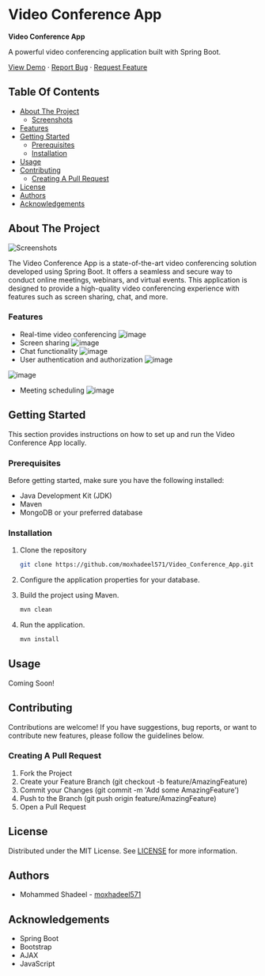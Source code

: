 
# Video Conference App


**Video Conference App**

A powerful video conferencing application built with Spring Boot.

[View Demo](https://example.com/demo) · [Report Bug](https://example.com/issue) · [Request Feature](https://example.com/feature)

## Table Of Contents

- [About The Project](#about-the-project)
  - [Screenshots](#screenshots)
- [Features](#features)
- [Getting Started](#getting-started)
  - [Prerequisites](#prerequisites)
  - [Installation](#installation)
- [Usage](#usage)
- [Contributing](#contributing)
  - [Creating A Pull Request](#creating-a-pull-request)
- [License](#license)
- [Authors](#authors)
- [Acknowledgements](#acknowledgements)

## About The Project

![Screenshots](https://example.com/path/to/screenshots.png)

The Video Conference App is a state-of-the-art video conferencing solution developed using Spring Boot. It offers a seamless and secure way to conduct online meetings, webinars, and virtual events. This application is designed to provide a high-quality video conferencing experience with features such as screen sharing, chat, and more.

### Features

- Real-time video conferencing
 ![image](https://github.com/moxhadeel571/Video_Conference_App/assets/60618158/3e9c66ca-0d47-44f8-9b10-f33c328af26f)
- Screen sharing
 ![image](https://github.com/moxhadeel571/Video_Conference_App/assets/60618158/95c65200-0e5b-4d0a-a563-2c6202c572a7)
- Chat functionality
 ![image](https://github.com/moxhadeel571/Video_Conference_App/assets/60618158/2927b2ce-d298-4835-82d6-15ef39a15532)
- User authentication and authorization
 ![image](https://github.com/moxhadeel571/Video_Conference_App/assets/60618158/ecb64415-c1b0-42d6-a49c-f362e80e5d2c)

 ![image](https://github.com/moxhadeel571/Video_Conference_App/assets/60618158/943191fd-9b96-4067-bbd8-09997222b489)
- Meeting scheduling
 ![image](https://github.com/moxhadeel571/Video_Conference_App/assets/60618158/5b66a518-1938-480b-b7f1-fda5f545e312)


## Getting Started

This section provides instructions on how to set up and run the Video Conference App locally.

### Prerequisites

Before getting started, make sure you have the following installed:

- Java Development Kit (JDK)
- Maven
- MongoDB or your preferred database

### Installation

1. Clone the repository
   ```sh
   git clone https://github.com/moxhadeel571/Video_Conference_App.git
   ```

2. Configure the application properties for your database.

3. Build the project using Maven.
   ```sh
   mvn clean
   ```

4. Run the application.
   ```sh
   mvn install
   ```

## Usage

Coming Soon!

## Contributing

Contributions are welcome! If you have suggestions, bug reports, or want to contribute new features, please follow the guidelines below.

### Creating A Pull Request

1. Fork the Project
2. Create your Feature Branch (git checkout -b feature/AmazingFeature)
3. Commit your Changes (git commit -m 'Add some AmazingFeature')
4. Push to the Branch (git push origin feature/AmazingFeature)
5. Open a Pull Request

## License

Distributed under the MIT License. See [LICENSE](LICENSE.md) for more information.

## Authors

- Mohammed Shadeel - [moxhadeel571](https://github.com/moxhadeel571)

## Acknowledgements

- Spring Boot
- Bootstrap
- AJAX
- JavaScript
```


